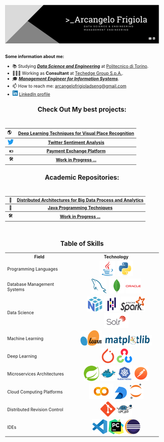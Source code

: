<div id="header" align="center">

  <!-- <img src="https://media.giphy.com/media/dyzew7Py7bnW9DiJJj/giphy.gif" width="740"/> -->
  <a href="mailto:arcangelofrigioladseng@gmail.com">
    <img src="https://github.com/arcangeloC-137/arcangeloC-137/blob/main/imgs/arcangelofrigiolaEng.png">
  </a>
</div>
<br>

**Some information about me:**

- 📚 Studying ***[Data Science and Engineering](https://didattica.polito.it/pls/portal30/sviluppo.offerta_formativa.corsi?p_sdu_cds=37:320&p_a_acc=2023&p_header=N&p_lang=EN)*** at [Politecnico di Torino](https://www.polito.it/).
- 👨🏻‍💻 Working as **Consultant** at [Techedge Group S.p.A.](https://www.techedgegroup.com/en).
- 🎓 ***[Management Engineer for Information Systems](https://didattica.polito.it/guida/2023/it/homepage?cds=5&sdu=38)***.
- 📫 How to reach me: [arcangelofrigioladseng@gmail.com](arcangelofrigioladseng@gmail.com)
- <div align="left">
  <img src="https://github.com/devicons/devicon/blob/master/icons/linkedin/linkedin-original.svg" title="LinkedIn" alt="Linkedin" width="18" height="18"/>
  <a href="https://it.linkedin.com/in/arcangelo-frigiola-332141213?trk=profile-badge">LinkedIn profile</a>

</div> 


<h2  align="center">Check Out My best projects:</h2><br>
<table width="100%" align="center">
  <tr>
    <th>🌎 &nbsp;</th>
    <th><a href="https://github.com/arcangeloC-137/deep_learning_techniques_for_visual_place_recognition" aligh="left"> Deep Learning Techniques for Visual Place Recognition</a></th>
  </tr>
  <tr>
    <th><img src="https://github.com/devicons/devicon/blob/master/icons/twitter/twitter-original.svg" width="20" height="18"/></th>
    <th><a href="https://github.com/arcangeloC-137/Twitter-Sentiment-Analysis" aligh="left"> Twitter Sentiment Analysis </a></th>
  </tr>
  <tr>
    <th> &nbsp;💵</th>
    <th><a href="https://github.com/arcangeloC-137/payment_exchange_platform" aligh="left"> Payment Exchange Platform </a></th>
  </tr>
  <tr>
    <th> &nbsp;🛠</th>
    <th><a href="https://github.com/arcangeloC-137" aligh="left"> Work in Progress ... </a></th>
  </tr>
</table>


<h2  align="center">Academic Repositories:</h2><br>
<table width="100%" align="center">
  <tr>
    <th> &nbsp;📘</th>
    <th><a href="https://github.com/arcangeloC-137/distributed_architectures_for_big_data" aligh="left"> Distributed Architectures for Big Data Process and Analytics</a></th>
  </tr>
  <tr>
    <th> &nbsp;📕</th>
    <th><a href="https://github.com/arcangeloC-137/java_programming_techniques" aligh="left"> Java Programming Techniques</a></th>
  </tr>
  <tr>
    <th> &nbsp;🛠</th>
    <th><a href="https://github.com/arcangeloC-137" aligh="left"> Work in Progress ... </a></th>
  </tr>
</table>

<br>

<div align="center"><h2>Table of Skills</h2></div>
<div align="center">
  <table align="center">
    <tr>
      <th>Field</th>
      <th>Technology</th>
    </tr>
    <tr>
      <td>Programming Languages</td>
      <td align="center">
        <img src="https://github.com/devicons/devicon/blob/master/icons/java/java-original.svg" title="Java" alt="Java" width="50" height="50"/>&nbsp;
        <img src="https://github.com/devicons/devicon/blob/master/icons/python/python-original.svg" title="python" **alt="python" width="50" height="50"/>
      </td>
    </tr>
    <tr>
      <td>Database Management Systems</td>
      <td align="center">
        <img src="https://github.com/devicons/devicon/blob/master/icons/mysql/mysql-original.svg" title="MySQL"  alt="MySQL" width="50" height="50"/>&nbsp;
        <img src="https://github.com/devicons/devicon/blob/master/icons/mongodb/mongodb-original.svg" title="mongodb" **alt="mongodb" width="50" height="50"/>
        <img src="https://github.com/devicons/devicon/blob/master/icons/oracle/oracle-original.svg" title="oracle" **alt="oracle" width="50" height="50"/>
      </td>
    </tr>
    <tr>
      <td>Data Science</td>
      <td align="center">
        <img src="https://github.com/devicons/devicon/blob/master/icons/numpy/numpy-original.svg" title="numpy" **alt="numpy" width="50" height="50"/>
        <img src="https://github.com/devicons/devicon/blob/master/icons/pandas/pandas-original.svg" title="pandas" **alt="pandas" width="50" height="50"/>
        <img src="https://github.com/arcangeloC-137/arcangeloC-137/blob/main/imgs/spark.png" title="Apache Spark" **alt="Apache Spark" width="80" height="50"/>
        <img src="https://github.com/arcangeloC-137/arcangeloC-137/blob/main/imgs/Apache_Solr-Logo.wine.png" title="Apache Solr" **alt="Apache Solr" width="80" height="50"/>
      </td>
    </tr>
    <tr>
      <td>Machine Learning</td>
      <td align="center">
        <img src="https://github.com/arcangeloC-137/arcangeloC-137/blob/main/imgs/scikit.png" title="Scikit-Learn" **alt="Scikit-Learn" width="70" height="50"/>
        <img src="https://github.com/arcangeloC-137/arcangeloC-137/blob/main/imgs/sphx_glr_logos2_003.webp" title="Matplotlib" **alt="Matplotlib" width="160" height="35"/>
      </td>
    </tr>
    <tr>
      <td>Deep Learning</td>
      <td align="center">
        <img src="https://github.com/devicons/devicon/blob/master/icons/pytorch/pytorch-original.svg" title="pytorch" **alt="pytorch" width="50" height="50"/>
        <img src="https://github.com/devicons/devicon/blob/master/icons/opencv/opencv-original.svg" title="opencv" **alt="opencv" width="50" height="50"/>
      </td>
    </tr>
    <tr>
      <td>Microservices Architectures</td>
      <td align="center">
       <img src="https://github.com/devicons/devicon/blob/master/icons/spring/spring-original.svg" title="Spring" alt="Spring" width="50" height="50"/>
       <img src="https://github.com/devicons/devicon/blob/master/icons/docker/docker-original.svg" title="docker" **alt="docker" width="50" height="50"/>
       <img src="https://github.com/devicons/devicon/blob/master/icons/kubernetes/kubernetes-plain-wordmark.svg" title="kubernetes" **alt="kubernetes" width="50" height="50"/>
       <img src="https://github.com/arcangeloC-137/arcangeloC-137/blob/main/imgs/postman.png" title="Postman" **alt="Postman" width="50" height="50"/>
     </td>
    </tr>
    <tr>
      <td>Cloud Computing Platforms</td>
      <td align="center">
        <img src="https://github.com/arcangeloC-137/arcangeloC-137/blob/main/imgs/colab.svg.png" title="Google Colab" **alt="Google Colab" width="80" height="50"/>
        <img src="https://github.com/arcangeloC-137/arcangeloC-137/blob/main/imgs/deepnote1.png" title="Deepnote" **alt="Deepnote" width="40" height="40"/>
        <img src="https://github.com/devicons/devicon/blob/master/icons/jupyter/jupyter-original.svg" title="Jupyter" **alt="Jupyter" width="50" height="50"/>
      </td>
    </tr>
    <tr>
      <td>Distributed Revision Control</td>
      <td align="center">
        <img src="https://github.com/devicons/devicon/blob/master/icons/git/git-original.svg" title="Git" **alt="Git" width="50" height="50"/>
        <img src="https://github.com/devicons/devicon/blob/master/icons/tortoisegit/tortoisegit-original.svg" title="tortoisegit" **alt="tortoisegit" width="50" height="50"/>
      </td>
    </tr>
    <tr>
      <td>IDEs</td>
      <td align="center">
        <img src="https://github.com/devicons/devicon/blob/master/icons/vscode/vscode-original.svg" title="vscode" **alt="vscode" width="50" height="50" border-spacing="30"/>
        <img src="https://github.com/arcangeloC-137/arcangeloC-137/blob/main/imgs/pycharm.svg.png" title="pycharm" **alt="pycharm" width="50" height="50"/>
        <img src="https://github.com/arcangeloC-137/arcangeloC-137/blob/main/imgs/eclipse.png" title="eclipse" **alt="eclipse" width="50" height="50"/>
      </td>
    </tr>
  </table>
</div>
